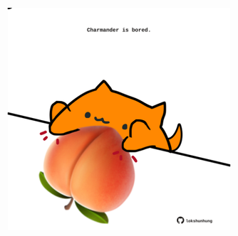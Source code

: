 <!-- built at 21/01/2025, 09:00:47 UTC -->
<p align="center">
  <img width="500" height="500" src="./ReadmeImage.svg">
</p>
